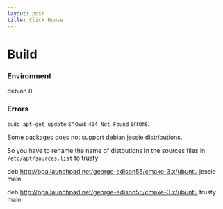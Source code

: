 ```yaml
---
layout: post
title: Click House
---
```



# Build

### Environment
debian 8

### Errors
`sudo apt-get update` shows `404 Not Found` errors.

Some packages does not support debian jessie distributions.

So you have to rename the name of distbutions in the sources files in `/etc/apt/sources.list` to trusty

deb http://ppa.launchpad.net/george-edison55/cmake-3.x/ubuntu ~~jessie~~ main

deb http://ppa.launchpad.net/george-edison55/cmake-3.x/ubuntu trusty main

